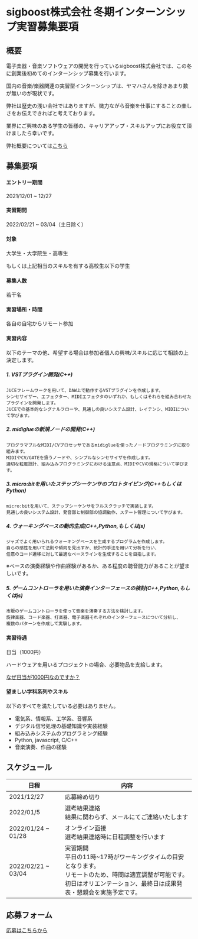 # sigboost株式会社 冬期インターンシップ実習募集要項


## 概要

電子楽器・音楽ソフトウェアの開発を行っているsigboost株式会社では、この冬に創業後初めてのインターンシップ募集を行います。

国内の音楽/楽器関連の実習型インターンシップは、ヤマハさんを除きあまり数が無いのが現状です。

弊社は歴史の浅い会社ではありますが、微力ながら音楽を仕事にすることの楽しさをお伝えできればと考えております。

業界にご興味のある学生の皆様の、キャリアアップ・スキルアップにお役立て頂けましたら幸いです。


弊社概要については[こちら](README.md)


## 募集要項

#### エントリー期間

2021/12/01 ~ 12/27

#### 実習期間

2022/02/21 ~ 03/04（土日除く）

#### 対象

大学生・大学院生・高専生

もしくは上記相当のスキルを有する高校生以下の学生

#### 募集人数

若干名

#### 実習場所・時間

各自の自宅からリモート参加



#### 実習内容

以下のテーマの他、希望する場合は参加者個人の興味/スキルに応じて相談の上決定します。


##### 1. VSTプラグイン開発(C++)

```
JUCEフレームワークを用いて、DAW上で動作するVSTプラグインを作成します。
シンセサイザー、エフェクター、MIDIエフェクタのいずれか、もしくはそれらを組み合わせたプラグインを開発します。
JUCEでの基本的なシグナルフローや、見通しの良いシステム設計、レイテンシ、MIDIについて学びます。
```

##### 2. midiglueの新規ノードの開発(C++)

```
プログラマブルなMIDI/CVプロセッサであるmidiglueを使ったノードプログラミングに取り組みます。
MIDIやCV/GATEを扱うノードや、シンプルなシンセサイザを作成します。
適切な粒度設計、組み込みプログラミングにおける注意点、MIDIやCVの規格について学びます。
```

##### 3. micro:bitを用いたステップシーケンサのプロトタイピング(C++もしくはPython)

```
micro:bitを用いて、ステップシーケンサをフルスクラッチで実装します。
見通しの良いシステム設計、発音部と制御部の協調動作、ステート管理について学びます。
```

##### 4. ウォーキングベースの動的生成(C++,Python,もしくはjs)

```
ジャズでよく用いられるウォーキングベースを生成するプログラムを作成します。
自らの感性を用いて法則や傾向を見出すか、統計的手法を用いて分析を行い、
任意のコード遷移に対して最適なベースラインを生成することを目指します。
```

※ベースの演奏経験や作曲経験があるか、ある程度の聴音能力があることが望ましいです。

##### 5. ゲームコントローラを用いた演奏インターフェースの検討(C++,Python,もしくはjs)

```
市販のゲームコントローラを使って音楽を演奏する方法を検討します。
旋律楽器、コード楽器、打楽器、電子楽器それぞれのインターフェースについて分析し、
複数のパターンを作成して実験します。
```

#### 実習待遇

日当（1000円）

ハードウェアを用いるプロジェクトの場合、必要物品を支給します。

[なぜ日当が1000円なのですか？](intern_qa.md)

#### 望ましい学科系列やスキル

以下のすべてを満たしている必要はありません。

- 電気系、情報系、工学系、音響系
- デジタル信号処理の基礎知識や実装経験
- 組み込みシステムのプログラミング経験
- Python, javascript, C/C++
- 音楽演奏、作曲の経験



## スケジュール

| 日程 | 内容 |
|---|---|
| 2021/12/27 | 応募締め切り |
| 2022/01/5 | 選考結果連絡<br>結果に関わらず、メールにてご連絡いたします |
| 2022/01/24 ~ 01/28 | オンライン面接<br>選考結果連絡時に日程調整を行います |
| 2022/02/21 ~ 03/04 | 実習期間<br>平日の11時~17時がワーキングタイムの目安となります。<br>リモートのため、時間は適宜調整が可能です。<br>初日はオリエンテーション、最終日は成果発表・懇親会を実施予定です。 |


## 応募フォーム
 
 [応募はこちらから](https://forms.gle/uYhtSZJpEvK2g4Xq5)
